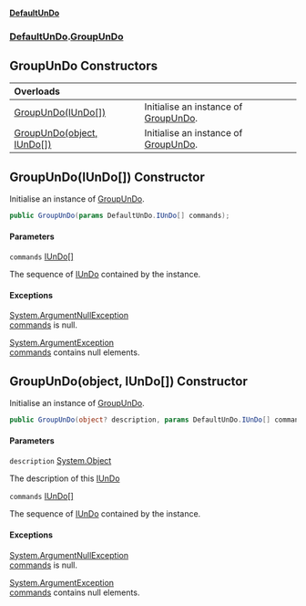 #### [DefaultUnDo](../../index.md 'index')
### [DefaultUnDo](../../index.md#DefaultUnDo 'DefaultUnDo').[GroupUnDo](index.md 'DefaultUnDo\.GroupUnDo')

## GroupUnDo Constructors

| Overloads | |
| :--- | :--- |
| [GroupUnDo\(IUnDo\[\]\)](DefaultUnDo/GroupUnDo/GroupUnDo.md#DefaultUnDo.GroupUnDo.GroupUnDo(DefaultUnDo.IUnDo[]) 'DefaultUnDo\.GroupUnDo\.GroupUnDo\(DefaultUnDo\.IUnDo\[\]\)') | Initialise an instance of [GroupUnDo](index.md 'DefaultUnDo\.GroupUnDo')\. |
| [GroupUnDo\(object, IUnDo\[\]\)](DefaultUnDo/GroupUnDo/GroupUnDo.md#DefaultUnDo.GroupUnDo.GroupUnDo(object,DefaultUnDo.IUnDo[]) 'DefaultUnDo\.GroupUnDo\.GroupUnDo\(object, DefaultUnDo\.IUnDo\[\]\)') | Initialise an instance of [GroupUnDo](index.md 'DefaultUnDo\.GroupUnDo')\. |

<a name='DefaultUnDo.GroupUnDo.GroupUnDo(DefaultUnDo.IUnDo[])'></a>

## GroupUnDo\(IUnDo\[\]\) Constructor

Initialise an instance of [GroupUnDo](index.md 'DefaultUnDo\.GroupUnDo')\.

```csharp
public GroupUnDo(params DefaultUnDo.IUnDo[] commands);
```
#### Parameters

<a name='DefaultUnDo.GroupUnDo.GroupUnDo(DefaultUnDo.IUnDo[]).commands'></a>

`commands` [IUnDo](../IUnDo/index.md 'DefaultUnDo\.IUnDo')[\[\]](https://docs.microsoft.com/en-us/dotnet/api/System.Array 'System\.Array')

The sequence of [IUnDo](../IUnDo/index.md 'DefaultUnDo\.IUnDo') contained by the instance\.

#### Exceptions

[System\.ArgumentNullException](https://docs.microsoft.com/en-us/dotnet/api/System.ArgumentNullException 'System\.ArgumentNullException')  
[commands](index.md#DefaultUnDo.GroupUnDo.GroupUnDo(DefaultUnDo.IUnDo[]).commands 'DefaultUnDo\.GroupUnDo\.GroupUnDo\(DefaultUnDo\.IUnDo\[\]\)\.commands') is null\.

[System\.ArgumentException](https://docs.microsoft.com/en-us/dotnet/api/System.ArgumentException 'System\.ArgumentException')  
[commands](index.md#DefaultUnDo.GroupUnDo.GroupUnDo(DefaultUnDo.IUnDo[]).commands 'DefaultUnDo\.GroupUnDo\.GroupUnDo\(DefaultUnDo\.IUnDo\[\]\)\.commands') contains null elements\.

<a name='DefaultUnDo.GroupUnDo.GroupUnDo(object,DefaultUnDo.IUnDo[])'></a>

## GroupUnDo\(object, IUnDo\[\]\) Constructor

Initialise an instance of [GroupUnDo](index.md 'DefaultUnDo\.GroupUnDo')\.

```csharp
public GroupUnDo(object? description, params DefaultUnDo.IUnDo[] commands);
```
#### Parameters

<a name='DefaultUnDo.GroupUnDo.GroupUnDo(object,DefaultUnDo.IUnDo[]).description'></a>

`description` [System\.Object](https://docs.microsoft.com/en-us/dotnet/api/System.Object 'System\.Object')

The description of this [IUnDo](../IUnDo/index.md 'DefaultUnDo\.IUnDo')

<a name='DefaultUnDo.GroupUnDo.GroupUnDo(object,DefaultUnDo.IUnDo[]).commands'></a>

`commands` [IUnDo](../IUnDo/index.md 'DefaultUnDo\.IUnDo')[\[\]](https://docs.microsoft.com/en-us/dotnet/api/System.Array 'System\.Array')

The sequence of [IUnDo](../IUnDo/index.md 'DefaultUnDo\.IUnDo') contained by the instance\.

#### Exceptions

[System\.ArgumentNullException](https://docs.microsoft.com/en-us/dotnet/api/System.ArgumentNullException 'System\.ArgumentNullException')  
[commands](index.md#DefaultUnDo.GroupUnDo.GroupUnDo(object,DefaultUnDo.IUnDo[]).commands 'DefaultUnDo\.GroupUnDo\.GroupUnDo\(object, DefaultUnDo\.IUnDo\[\]\)\.commands') is null\.

[System\.ArgumentException](https://docs.microsoft.com/en-us/dotnet/api/System.ArgumentException 'System\.ArgumentException')  
[commands](index.md#DefaultUnDo.GroupUnDo.GroupUnDo(object,DefaultUnDo.IUnDo[]).commands 'DefaultUnDo\.GroupUnDo\.GroupUnDo\(object, DefaultUnDo\.IUnDo\[\]\)\.commands') contains null elements\.